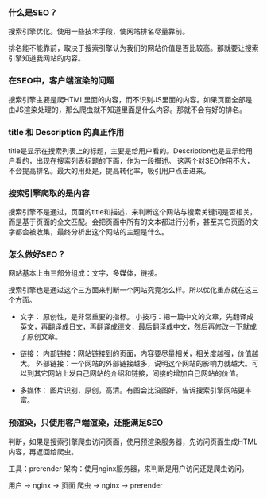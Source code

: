 ### 什么是SEO？
搜索引擎优化。使用一些技术手段，使网站排名尽量靠前。

排名能不能靠前，取决于搜索引擎认为我们的网站价值是否比较高。那就要让搜索引擎知道我网站的内容。


### 在SEO中，客户端渲染的问题
搜索引擎主要是爬HTML里面的内容，而不识别JS里面的内容。如果页面全部是由JS渲染处理的，那么爬虫就不知道里面是什么内容。那就不会有好的排名。


### title 和 Description 的真正作用
title是显示在搜索列表上的标题，主要是给用户看的。Description也是显示给用户看的，出现在搜索列表标题的下面，作为一段描述。
这两个对SEO作用不大，不会提高排名。最大的用处是，提高转化率，吸引用户点击进来。


### 搜索引擎爬取的是内容
搜索引擎不是通过，页面的title和描述，来判断这个网站与搜索关键词是否相关，而是基于页面的全文匹配。会把页面中所有的文本都进行分析，甚至其它页面的文字都会被收集，最终分析出这个网站的主题是什么。


### 怎么做好SEO？
网站基本上由三部分组成：文字，多媒体，链接。

搜索引擎也是通过这个三方面来判断一个网站究竟怎么样。所以优化重点就在这三个方面。

* 文字：
原创性，是非常重要的指标。
小技巧：把一篇中文的文章，先翻译成英文，再翻译成日文，再翻译成德文，最后翻译成中文，然后再修改一下就成了原创文章。

* 链接：
内部链接：网站链接到的页面，内容要尽量相关，相关度越强，价值越大。
外部链接：一个网站的外部链接越多，说明这个网站的影响力就越大。可以到其它网站上发自己网站的介绍和链接，间接的增加自己网站的价值。

* 多媒体：
图片识别，原创，高清。有图会比没图好，告诉搜索引擎网站更丰富。


### 预渲染，只使用客户端渲染，还能满足SEO
判断，如果是搜索引擎爬虫访问页面，使用预渲染服务器，先访问页面生成HTML内容，再返回给爬虫。

工具：prerender
架构：使用nginx服务器，来判断是用户访问还是爬虫访问。

用户 -> nginx -> 页面
爬虫 -> nginx -> prerender
